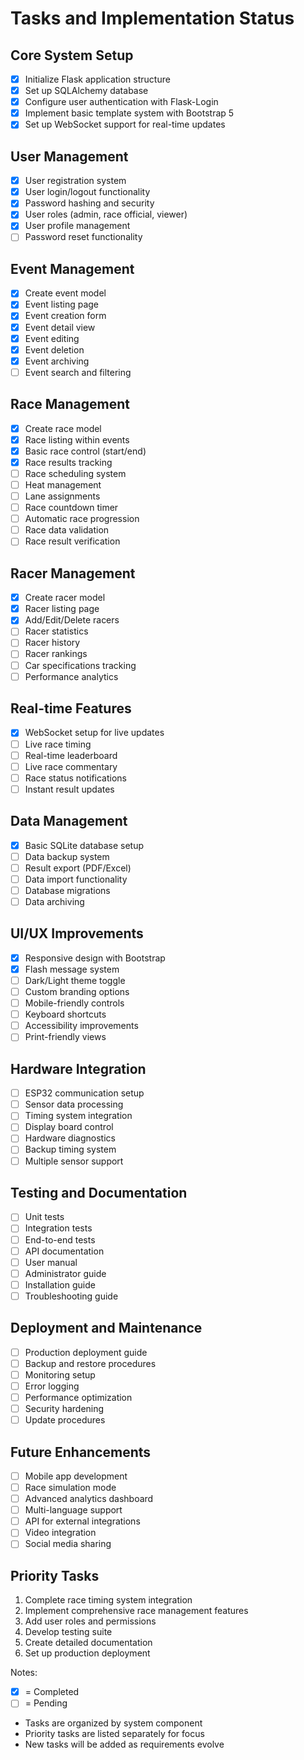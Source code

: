 # Tasks and Implementation Status

## Core System Setup
- [x] Initialize Flask application structure
- [x] Set up SQLAlchemy database
- [x] Configure user authentication with Flask-Login
- [x] Implement basic template system with Bootstrap 5
- [x] Set up WebSocket support for real-time updates

## User Management
- [x] User registration system
- [x] User login/logout functionality
- [x] Password hashing and security
- [x] User roles (admin, race official, viewer)
- [x] User profile management
- [ ] Password reset functionality

## Event Management
- [x] Create event model
- [x] Event listing page
- [x] Event creation form
- [x] Event detail view
- [x] Event editing
- [x] Event deletion
- [x] Event archiving
- [ ] Event search and filtering

## Race Management
- [x] Create race model
- [x] Race listing within events
- [x] Basic race control (start/end)
- [x] Race results tracking
- [ ] Race scheduling system
- [ ] Heat management
- [ ] Lane assignments
- [ ] Race countdown timer
- [ ] Automatic race progression
- [ ] Race data validation
- [ ] Race result verification

## Racer Management
- [x] Create racer model
- [x] Racer listing page
- [x] Add/Edit/Delete racers
- [ ] Racer statistics
- [ ] Racer history
- [ ] Racer rankings
- [ ] Car specifications tracking
- [ ] Performance analytics

## Real-time Features
- [x] WebSocket setup for live updates
- [ ] Live race timing
- [ ] Real-time leaderboard
- [ ] Live race commentary
- [ ] Race status notifications
- [ ] Instant result updates

## Data Management
- [x] Basic SQLite database setup
- [ ] Data backup system
- [ ] Result export (PDF/Excel)
- [ ] Data import functionality
- [ ] Database migrations
- [ ] Data archiving

## UI/UX Improvements
- [x] Responsive design with Bootstrap
- [x] Flash message system
- [ ] Dark/Light theme toggle
- [ ] Custom branding options
- [ ] Mobile-friendly controls
- [ ] Keyboard shortcuts
- [ ] Accessibility improvements
- [ ] Print-friendly views

## Hardware Integration
- [ ] ESP32 communication setup
- [ ] Sensor data processing
- [ ] Timing system integration
- [ ] Display board control
- [ ] Hardware diagnostics
- [ ] Backup timing system
- [ ] Multiple sensor support

## Testing and Documentation
- [ ] Unit tests
- [ ] Integration tests
- [ ] End-to-end tests
- [ ] API documentation
- [ ] User manual
- [ ] Administrator guide
- [ ] Installation guide
- [ ] Troubleshooting guide

## Deployment and Maintenance
- [ ] Production deployment guide
- [ ] Backup and restore procedures
- [ ] Monitoring setup
- [ ] Error logging
- [ ] Performance optimization
- [ ] Security hardening
- [ ] Update procedures

## Future Enhancements
- [ ] Mobile app development
- [ ] Race simulation mode
- [ ] Advanced analytics dashboard
- [ ] Multi-language support
- [ ] API for external integrations
- [ ] Video integration
- [ ] Social media sharing

## Priority Tasks
1. Complete race timing system integration
2. Implement comprehensive race management features
3. Add user roles and permissions
4. Develop testing suite
5. Create detailed documentation
6. Set up production deployment

Notes:
- [x] = Completed
- [ ] = Pending
- Tasks are organized by system component
- Priority tasks are listed separately for focus
- New tasks will be added as requirements evolve

